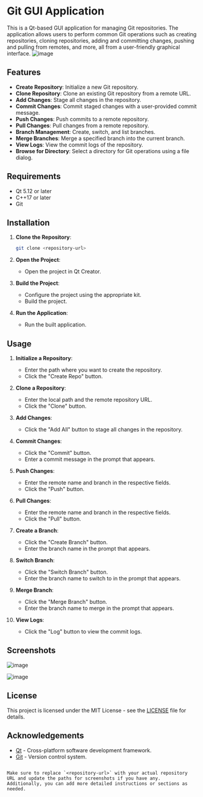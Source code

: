 
# Git GUI Application

This is a Qt-based GUI application for managing Git repositories. The application allows users to perform common Git operations such as creating repositories, cloning repositories, adding and committing changes, pushing and pulling from remotes, and more, all from a user-friendly graphical interface.
![image](https://github.com/NadaMohamedMoharram/GIT-GUI-using-Qt/assets/120272090/d82422c4-0def-4f16-83af-2d3dd21a0f70)

## Features

- **Create Repository**: Initialize a new Git repository.
- **Clone Repository**: Clone an existing Git repository from a remote URL.
- **Add Changes**: Stage all changes in the repository.
- **Commit Changes**: Commit staged changes with a user-provided commit message.
- **Push Changes**: Push commits to a remote repository.
- **Pull Changes**: Pull changes from a remote repository.
- **Branch Management**: Create, switch, and list branches.
- **Merge Branches**: Merge a specified branch into the current branch.
- **View Logs**: View the commit logs of the repository.
- **Browse for Directory**: Select a directory for Git operations using a file dialog.

## Requirements

- Qt 5.12 or later
- C++17 or later
- Git

## Installation

1. **Clone the Repository**:
   ```bash
   git clone <repository-url>
   ```

2. **Open the Project**:
   - Open the project in Qt Creator.

3. **Build the Project**:
   - Configure the project using the appropriate kit.
   - Build the project.

4. **Run the Application**:
   - Run the built application.

## Usage

1. **Initialize a Repository**:
   - Enter the path where you want to create the repository.
   - Click the "Create Repo" button.

2. **Clone a Repository**:
   - Enter the local path and the remote repository URL.
   - Click the "Clone" button.

3. **Add Changes**:
   - Click the "Add All" button to stage all changes in the repository.

4. **Commit Changes**:
   - Click the "Commit" button.
   - Enter a commit message in the prompt that appears.

5. **Push Changes**:
   - Enter the remote name and branch in the respective fields.
   - Click the "Push" button.

6. **Pull Changes**:
   - Enter the remote name and branch in the respective fields.
   - Click the "Pull" button.

7. **Create a Branch**:
   - Click the "Create Branch" button.
   - Enter the branch name in the prompt that appears.

8. **Switch Branch**:
   - Click the "Switch Branch" button.
   - Enter the branch name to switch to in the prompt that appears.

9. **Merge Branch**:
   - Click the "Merge Branch" button.
   - Enter the branch name to merge in the prompt that appears.

10. **View Logs**:
    - Click the "Log" button to view the commit logs.

## Screenshots

![image](https://github.com/NadaMohamedMoharram/GIT-GUI-using-Qt/assets/120272090/64161eb0-5a74-4d4b-9dc1-b194aa81e40a)

![image](https://github.com/NadaMohamedMoharram/GIT-GUI-using-Qt/assets/120272090/759fd2ee-8edf-471d-a7c5-fe23ffd0bc90)

## License

This project is licensed under the MIT License - see the [LICENSE](LICENSE) file for details.

## Acknowledgements

- [Qt](https://www.qt.io/) - Cross-platform software development framework.
- [Git](https://git-scm.com/) - Version control system.
```

Make sure to replace `<repository-url>` with your actual repository URL and update the paths for screenshots if you have any. Additionally, you can add more detailed instructions or sections as needed.
